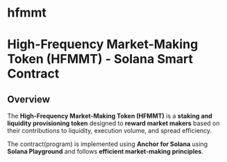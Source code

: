 # hfmmt
# **High-Frequency Market-Making Token (HFMMT) - Solana Smart Contract**

## **Overview**
The **High-Frequency Market-Making Token (HFMMT)** is a **staking and liquidity provisioning token** designed to **reward market makers** based on their contributions to liquidity, execution volume, and spread efficiency.

The contract(program) is implemented using **Anchor for Solana** using **Solana Playground** and follows **efficient market-making principles**.
